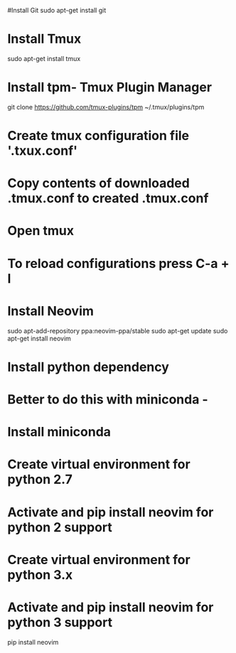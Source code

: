 #Install Git
sudo apt-get install git

# Install Tmux
sudo apt-get install tmux

# Install tpm- Tmux Plugin Manager
git clone https://github.com/tmux-plugins/tpm ~/.tmux/plugins/tpm

# Create tmux configuration file '.txux.conf'

# Copy contents of downloaded .tmux.conf to created .tmux.conf

# Open tmux
# To reload configurations press C-a + I



# Install Neovim
sudo apt-add-repository ppa:neovim-ppa/stable
sudo apt-get update
sudo apt-get install neovim

# Install python dependency
# Better to do this with miniconda -
# 	Install miniconda
#	Create virtual environment for python 2.7
#	Activate and pip install neovim for python 2 support
#	Create virtual environment for python 3.x
#	Activate and pip install neovim for python 3 support
pip install neovim
